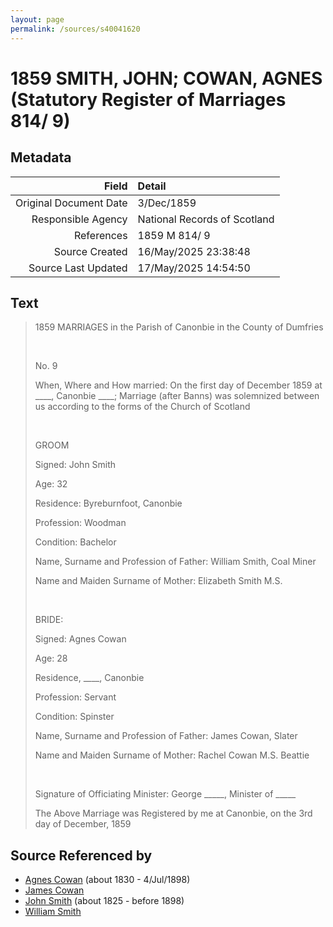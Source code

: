 ```yaml
---
layout: page
permalink: /sources/s40041620
---
```


# 1859 SMITH, JOHN; COWAN, AGNES (Statutory Register of Marriages 814/ 9)

## Metadata

Field | Detail
---:|:---
Original Document Date | 3/Dec/1859
Responsible Agency | National Records of Scotland
References | 1859 M 814/ 9
Source Created | 16/May/2025 23:38:48
Source Last Updated | 17/May/2025 14:54:50

## Text

> 1859 MARRIAGES in the Parish of Canonbie in the County of Dumfries
>
> <br/>
>
> No. 9
>
> When, Where and How married: On the first day of December 1859 at ____, Canonbie ____; Marriage (after Banns) was solemnized between us according to the forms of the Church of Scotland
>
> <br/>
>
> GROOM
>
> Signed: John Smith
>
> Age: 32
>
> Residence: Byreburnfoot, Canonbie
>
> Profession: Woodman
>
> Condition: Bachelor
>
> Name, Surname and Profession of Father: William Smith, Coal Miner
>
> Name and Maiden Surname of Mother: Elizabeth Smith M.S. 
>
> <br/>
>
> BRIDE:
>
> Signed: Agnes Cowan
>
> Age: 28
>
> Residence, ____, Canonbie
>
> Profession: Servant
>
> Condition: Spinster
>
> Name, Surname and Profession of Father: James Cowan, Slater
>
> Name and Maiden Surname of Mother: Rachel Cowan M.S. Beattie
>
> <br/>
>
> Signature of Officiating Minister: George _____, Minister of _____
>
> The Above Marriage was Registered by me at Canonbie, on the 3rd day of December, 1859
>

## Source Referenced by

* [Agnes Cowan](../people/@38031148@-agnes-cowan-b1830-d1898-7-4.md) (about 1830 - 4/Jul/1898)
* [James Cowan](../people/@66566704@-james-cowan-b-d.md)
* [John Smith](../people/@3582868@-john-smith-b1825-d1898.md) (about 1825 - before 1898)
* [William Smith](../people/@77031673@-william-smith-b-d.md)
